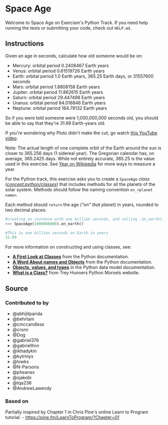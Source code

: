 # Space Age

Welcome to Space Age on Exercism's Python Track.
If you need help running the tests or submitting your code, check out `HELP.md`.

## Instructions

Given an age in seconds, calculate how old someone would be on:

- Mercury: orbital period 0.2408467 Earth years
- Venus: orbital period 0.61519726 Earth years
- Earth: orbital period 1.0 Earth years, 365.25 Earth days, or 31557600 seconds
- Mars: orbital period 1.8808158 Earth years
- Jupiter: orbital period 11.862615 Earth years
- Saturn: orbital period 29.447498 Earth years
- Uranus: orbital period 84.016846 Earth years
- Neptune: orbital period 164.79132 Earth years

So if you were told someone were 1,000,000,000 seconds old, you should
be able to say that they're 31.69 Earth-years old.

If you're wondering why Pluto didn't make the cut, go watch [this YouTube video][pluto-video].

Note: The actual length of one complete orbit of the Earth around the sun is closer to 365.256 days (1 sidereal year).
The Gregorian calendar has, on average, 365.2425 days.
While not entirely accurate, 365.25 is the value used in this exercise.
See [Year on Wikipedia][year] for more ways to measure a year.

[pluto-video]: https://www.youtube.com/watch?v=Z_2gbGXzFbs
[year]: https://en.wikipedia.org/wiki/Year#Summary

For the Python track, this exercise asks you to create a `SpaceAge` _class_ (_[concept:python/classes]()_) that includes methods for all the planets of the solar system.
Methods should follow the naming convention `on_<planet name>`.

Each method should `return` the age (_"on" that planet_) in years, rounded to two decimal places:

```python
#creating an instance with one billion seconds, and calling .on_earth().
>>> SpaceAge(1000000000).on_earth()

#This is one billion seconds on Earth in years
31.69
```

For more information on constructing and using classes, see:

-   [**A First Look at Classes**][first look at classes] from the Python documentation.
-   [**A Word About names and Objects**][names and objects] from the Python documentation.
-   [**Objects, values, and types**][objects, values and types] in the Python data model documentation.
-   [**What is a Class?**][what is a class] from Trey Hunners Python Morsels website.

[first look at classes]: https://docs.python.org/3/tutorial/classes.html#a-first-look-at-classes
[names and objects]: https://docs.python.org/3/tutorial/classes.html#a-word-about-names-and-objects
[objects, values and types]: https://docs.python.org/3/reference/datamodel.html#objects-values-and-types
[what is a class]: https://www.pythonmorsels.com/what-is-a-class/

## Source

### Contributed to by

- @abhijitparida
- @behrtam
- @cmccandless
- @crsmi
- @Dog
- @gabriel376
- @gabriellhrn
- @ikhadykin
- @kytrinyx
- @lowks
- @N-Parsons
- @pheanex
- @sjakobi
- @tqa236
- @AndrewLawendy

### Based on

Partially inspired by Chapter 1 in Chris Pine's online Learn to Program tutorial. - https://pine.fm/LearnToProgram/?Chapter=01